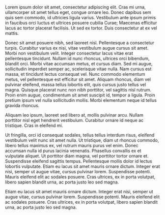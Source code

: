 Lorem ipsum dolor sit amet, consectetur adipiscing elit. Cras mi urna,
ullamcorper sit amet tellus eget, congue ornare leo. Donec dapibus sem quis sem
commodo, id ultricies ligula varius. Vestibulum ante ipsum primis in faucibus
orci luctus et ultrices posuere cubilia Curae; Maecenas efficitur lacus ac
tortor placerat facilisis. Ut sed ex tortor. Duis consectetur at ex vel mattis.

Donec sit amet posuere nibh, sed laoreet nisl. Pellentesque a consectetur
turpis. Curabitur varius ex nisi, vitae vestibulum augue cursus sit amet. Morbi
non vestibulum velit. Integer consectetur lacus vitae erat pellentesque
tincidunt. Nullam id nunc rhoncus, ultrices orci bibendum, blandit orci. Morbi
vitae accumsan metus, et cursus diam. Sed mi augue, sollicitudin imperdiet
semper ac, scelerisque vitae nulla. Nam cursus est massa, et tincidunt lectus
consequat vel. Nunc commodo elementum metus, vel pellentesque est efficitur sit
amet. Aliquam rhoncus, diam vel pulvinar eleifend, massa tellus lobortis elit,
quis cursus justo tellus vel magna. Quisque placerat nunc non nibh porttitor,
vel sagittis nisl rutrum. Proin enim augue, condimentum sit amet suscipit id,
tempor a ligula. Proin pretium ipsum vel nulla sollicitudin mollis. Morbi
elementum neque id tellus gravida rhoncus.

Aliquam leo ipsum, laoreet sed libero at, mollis pulvinar arcu. Nullam porttitor
nisl eget hendrerit vestibulum. Curabitur ornare id neque ac tristique. Cras in
eleifend mi.

Ut fringilla, orci id consequat sodales, tellus tellus interdum risus, eleifend
vestibulum velit nunc sit amet nulla. Ut tristique, diam ut rhoncus commodo,
libero tellus maximus ex, vel rutrum mauris purus vel enim. Donec accumsan nulla
 id purus lacinia venenatis. Phasellus convallis ex et vulputate aliquet. Ut
 porttitor diam magna, vel porttitor tortor ornare et. Suspendisse eleifend
 sagittis tempus. Pellentesque mollis dolor id lectus lobortis vulputate. Etiam
 eu lacus sit amet mauris ornare dictum. Integer erat nisi, semper ut augue
 vitae, cursus pulvinar lorem. Suspendisse potenti. Mauris eleifend elit ac
 sodales posuere. Cras ultrices, ex in porta volutpat, libero sapien blandit
 urna, ac porta justo leo sed magna.

Etiam eu lacus sit amet mauris ornare dictum. Integer erat nisi, semper ut augue
vitae, cursus pulvinar lorem. Suspendisse potenti. Mauris eleifend elit ac
sodales posuere. Cras ultrices, ex in porta volutpat, libero sapien blandit
urna, ac porta justo leo sed magna.
